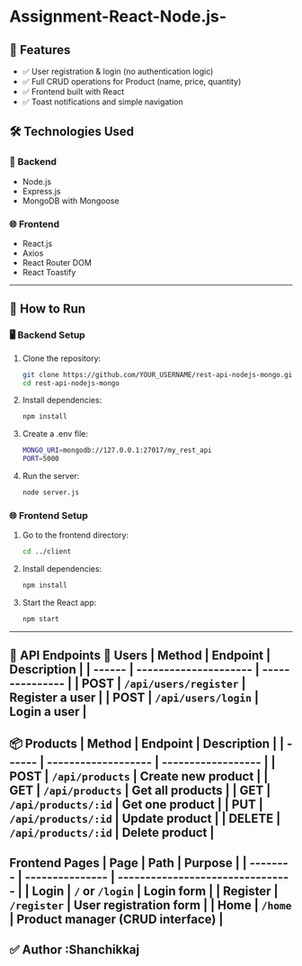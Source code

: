 # Assignment-React-Node.js-

## 📌 Features
- ✅ User registration & login (no authentication logic)
- ✅ Full CRUD operations for Product (name, price, quantity)
- ✅ Frontend built with React
- ✅ Toast notifications and simple navigation

## 🛠️ Technologies Used
### 🔧 Backend
- Node.js
- Express.js
- MongoDB with Mongoose

### 🌐 Frontend
- React.js
- Axios
- React Router DOM
- React Toastify

---

## 🚀 How to Run

### 🖥️ Backend Setup
1. Clone the repository:

    ```bash
    git clone https://github.com/YOUR_USERNAME/rest-api-nodejs-mongo.git
    cd rest-api-nodejs-mongo
    ```

2. Install dependencies:

    ```bash
    npm install
    ```
3. Create a .env file:
    ```bash
    MONGO_URI=mongodb://127.0.0.1:27017/my_rest_api
    PORT=5000
    ```
4. Run the server:
    ```bash
    node server.js 
    ```

### 🌐 Frontend Setup

1. Go to the frontend directory:

    ```bash
    cd ../client
    ```

2. Install dependencies:

    ```bash
    npm install
    ```
    
3. Start the React app:
    ```bash
    npm start
    ```
---
**📮 API Endpoints**
**👤 Users**
| Method | Endpoint              | Description     |
| ------ | --------------------- | --------------- |
| POST   | `/api/users/register` | Register a user |
| POST   | `/api/users/login`    | Login a user    |
---
**📦 Products**
| Method | Endpoint            | Description        |
| ------ | ------------------- | ------------------ |
| POST   | `/api/products`     | Create new product |
| GET    | `/api/products`     | Get all products   |
| GET    | `/api/products/:id` | Get one product    |
| PUT    | `/api/products/:id` | Update product     |
| DELETE | `/api/products/:id` | Delete product     |
---
**Frontend Pages**
| Page     | Path            | Purpose                          |
| -------- | --------------- | -------------------------------- |
| Login    | `/` or `/login` | Login form                       |
| Register | `/register`     | User registration form           |
| Home     | `/home`         | Product manager (CRUD interface) |
---
**✅ Author**
:Shanchikkaj
---


